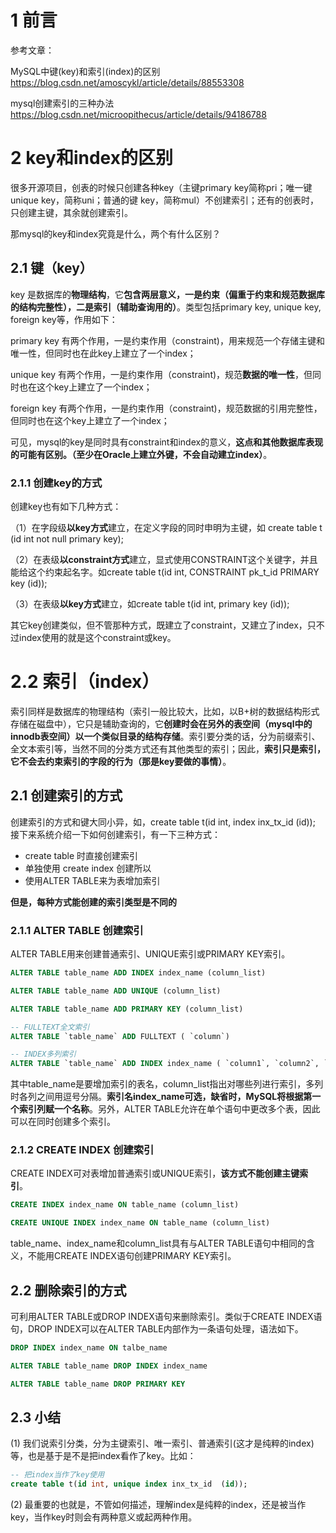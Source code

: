 # 1 前言

参考文章：

MySQL中键(key)和索引(index)的区别   https://blog.csdn.net/amoscykl/article/details/88553308

mysql创建索引的三种办法    https://blog.csdn.net/microopithecus/article/details/94186788

# 2 key和index的区别
很多开源项目，创表的时候只创建各种key（主键primary key简称pri；唯一键 unique key，简称uni；普通的键 key，简称mul）不创建索引；还有的创表时，只创建主键，其余就创建索引。

那mysql的key和index究竟是什么，两个有什么区别？

## 2.1 键（key）
key 是数据库的**物理结构**，它**包含两层意义，一是约束（偏重于约束和规范数据库的结构完整性），二是索引（辅助查询用的）**。类型包括primary key, unique key, foreign key等，作用如下：
  
primary key 有两个作用，一是约束作用（constraint)，用来规范一个存储主键和唯一性，但同时也在此key上建立了一个index；

unique key  有两个作用，一是约束作用（constraint)，规范**数据的唯一性**，但同时也在这个key上建立了一个index；

foreign key  有两个作用，一是约束作用（constraint)，规范数据的引用完整性，但同时也在这个key上建立了一个index；

可见，mysql的key是同时具有constraint和index的意义，**这点和其他数据库表现的可能有区别。（至少在Oracle上建立外键，不会自动建立index）**。

### 2.1.1 创建key的方式

创建key也有如下几种方式：

（1）在字段级**以key方式**建立，在定义字段的同时申明为主键，如 create table t (id int not null primary key);

（2）在表级**以constraint方式**建立，显式使用CONSTRAINT这个关键字，并且能给这个约束起名字。如create table t(id int, CONSTRAINT pk_t_id PRIMARY key (id));

（3）在表级**以key方式**建立，如create table t(id int, primary key (id));

其它key创建类似，但不管那种方式，既建立了constraint，又建立了index，只不过index使用的就是这个constraint或key。

# 2.2 索引（index）

索引同样是数据库的物理结构（索引一般比较大，比如，以B+树的数据结构形式存储在磁盘中），它只是辅助查询的，它**创建时会在另外的表空间（mysql中的innodb表空间）以一个类似目录的结构存储**。索引要分类的话，分为前缀索引、全文本索引等，当然不同的分类方式还有其他类型的索引；因此，**索引只是索引，它不会去约束索引的字段的行为（那是key要做的事情）**。

## 2.1 创建索引的方式

创建索引的方式和键大同小异，如，create table t(id int, index inx_tx_id  (id)); 接下来系统介绍一下如何创建索引，有一下三种方式：

* create table 时直接创建索引
* 单独使用 create index 创建所以
* 使用ALTER TABLE来为表增加索引

**但是，每种方式能创建的索引类型是不同的**

### 2.1.1 ALTER TABLE 创建索引

ALTER TABLE用来创建普通索引、UNIQUE索引或PRIMARY KEY索引。

```sql
ALTER TABLE table_name ADD INDEX index_name (column_list)

ALTER TABLE table_name ADD UNIQUE (column_list)

ALTER TABLE table_name ADD PRIMARY KEY (column_list)

-- FULLTEXT全文索引 
ALTER TABLE `table_name` ADD FULLTEXT ( `column`) 

-- INDEX多列索引
ALTER TABLE `table_name` ADD INDEX index_name ( `column1`, `column2`, `column3` )
```

其中table_name是要增加索引的表名，column_list指出对哪些列进行索引，多列时各列之间用逗号分隔。**索引名index_name可选，缺省时，MySQL将根据第一个索引列赋一个名称**。另外，ALTER TABLE允许在单个语句中更改多个表，因此可以在同时创建多个索引。

 

### 2.1.2 CREATE INDEX 创建索引

CREATE INDEX可对表增加普通索引或UNIQUE索引，**该方式不能创建主键索引**。

```sql
CREATE INDEX index_name ON table_name (column_list)

CREATE UNIQUE INDEX index_name ON table_name (column_list)
```
 
table_name、index_name和column_list具有与ALTER TABLE语句中相同的含义，不能用CREATE INDEX语句创建PRIMARY KEY索引。

## 2.2 删除索引的方式

可利用ALTER TABLE或DROP INDEX语句来删除索引。类似于CREATE INDEX语句，DROP INDEX可以在ALTER TABLE内部作为一条语句处理，语法如下。

```sql
DROP INDEX index_name ON talbe_name

ALTER TABLE table_name DROP INDEX index_name

ALTER TABLE table_name DROP PRIMARY KEY
```

## 2.3 小结
(1) 我们说索引分类，分为主键索引、唯一索引、普通索引(这才是纯粹的index)等，也是基于是不是把index看作了key。比如：

```sql
-- 把index当作了key使用
create table t(id int, unique index inx_tx_id  (id));  
```

(2) 最重要的也就是，不管如何描述，理解index是纯粹的index，还是被当作key，当作key时则会有两种意义或起两种作用。
